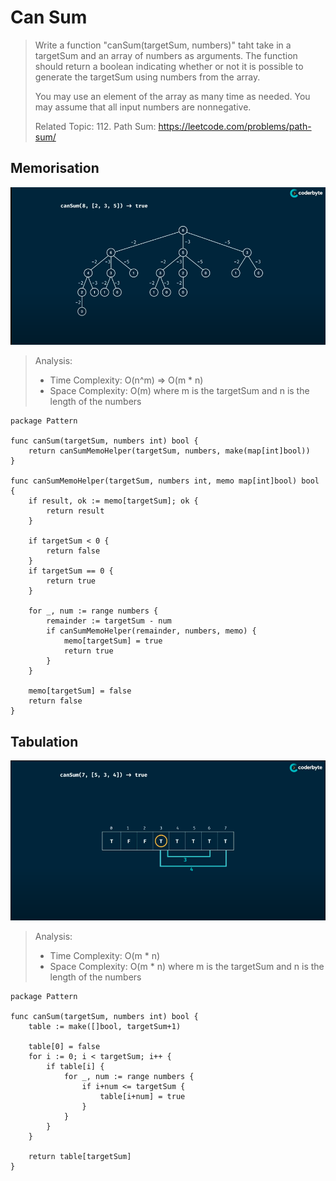 # Can Sum
> Write a function "canSum(targetSum, numbers)" taht take in a targetSum and an array of numbers as arguments.
> The function should return a boolean indicating whether or not it is possible to generate the targetSum using numbers from the array.
> 
> You may use an element of the array as many time as needed.
> You may assume that all input numbers are nonnegative.
>
> Related Topic: 112. Path Sum: https://leetcode.com/problems/path-sum/


## Memorisation
![Can Sum - Memorisation](../pics/canSum-Memorisation.png)
> Analysis:
> - Time Complexity: O(n^m) => O(m * n)
> - Space Complexity: O(m)
> where m is the targetSum and n is the length of the numbers
```Golang
package Pattern

func canSum(targetSum, numbers int) bool {
    return canSumMemoHelper(targetSum, numbers, make(map[int]bool))
}

func canSumMemoHelper(targetSum, numbers int, memo map[int]bool) bool {
    if result, ok := memo[targetSum]; ok {
        return result
    }

    if targetSum < 0 {
        return false
    }
    if targetSum == 0 {
        return true
    }

    for _, num := range numbers {
        remainder := targetSum - num
        if canSumMemoHelper(remainder, numbers, memo) {
            memo[targetSum] = true
            return true
        }
    }

    memo[targetSum] = false
    return false
}
```

## Tabulation
![Can Sum - Tabulation](../pics/canSum-Tabulation.png)
> Analysis:
> - Time Complexity: O(m * n)
> - Space Complexity: O(m * n)
> where m is the targetSum and n is the length of the numbers
```Golang
package Pattern

func canSum(targetSum, numbers int) bool {
    table := make([]bool, targetSum+1)

    table[0] = false
    for i := 0; i < targetSum; i++ {
        if table[i] {
            for _, num := range numbers {
                if i+num <= targetSum {
                    table[i+num] = true
                } 
            }
        }
    }

    return table[targetSum]
}
```
